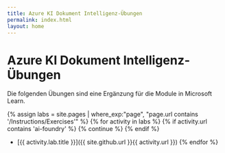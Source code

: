 ```yaml
---
title: Azure KI Dokument Intelligenz-Übungen
permalink: index.html
layout: home
---
```


# Azure KI Dokument Intelligenz-Übungen

Die folgenden Übungen sind eine Ergänzung für die Module in Microsoft Learn.


{% assign labs = site.pages | where_exp:"page", "page.url contains '/Instructions/Exercises'" %} {% for activity in labs  %} {% if activity.url contains 'ai-foundry' %} {% continue %} {% endif %}
- [{{ activity.lab.title }}]({{ site.github.url }}{{ activity.url }}) {% endfor %}
